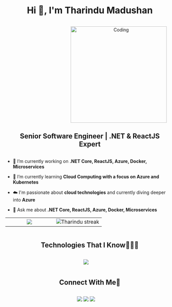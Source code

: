<!--h1 without bottom border-->
<div id="user-content-toc">
  <ul align="center">
    <summary><h1 style="display: inline-block">Hi 👋, I'm Tharindu Madushan</h1></summary>
  </ul>
</div>


<div align="center">
  <img align="right" alt="Coding" width="300" src="https://i.pinimg.com/originals/81/17/8b/81178b47a8598f0c81c4799f2cdd4057.gif">
</div>

<!--h2 without bottom border-->
<div id="user-content-toc">
  <ul align="center">
    <summary><h2 style="display: inline-block">Senior Software Engineer | .NET & ReactJS Expert</h2></summary>
  </ul>
</div>

<!--Intro start-->
- 🔭 I’m currently working on **.NET Core, ReactJS, Azure, Docker, Microservices**

- 🌱 I’m currently learning **Cloud Computing with a focus on Azure and Kubernetes**

- ☁️ I'm passionate about **cloud technologies** and currently diving deeper into **Azure**

- 💬 Ask me about **.NET Core, ReactJS, Azure, Docker, Microservices**

<!--Intro end-->

<!--- stats & Trophy (start) -->
<p align="center">
  <!--- stats (start) -->
<table align="center">
<tr border="none">
<td width="50%" align="center">
  <img  align="center"  src="https://github-readme-stats.vercel.app/api?username=tharindu-madushan&theme=dark&show_icons=true&count_private=true" />
</td>

<td width="50%" align="center">
  <img  title="🔥 Get streak stats for your profile at git.io/streak-stats" alt="Tharindu streak" src="https://github-readme-streak-stats.herokuapp.com/?user=tharindu-madushan&theme=dark&hide_border=false" /> 
  </td>
</tr>
</table>
<!--- stats (end) -->


</p>        
<!--- stats (end) -->

<!--h1 without bottom border-->
<div id="user-content-toc">
  <ul align="center">
    <summary><h2 style="display: inline-block">Technologies That I Know👨🏻‍💻</h2></summary>
  </ul>
</div>
<!--tech stack icons-->
<p align="center">
  <a href="https://skillicons.dev">
    <img src="https://skillicons.dev/icons?i=git,azure,aws,docker,dotnet,cs,react,typescript,html,css,bootstrap,arduino,raspberrypi,postman,mysql&perline=15" />
  </a>
</p>

<!-- Connect with me -->
<!--h2 without bottom border-->
<div id="user-content-toc">
  <ul align="center">
    <summary><h2 style="display: inline-block">Connect With Me🤝</h2></summary>
  </ul>
</div>

<!--icons and links-->
<p align="center">
<a href="https://www.linkedin.com/in/tharindu-madushan/" target="blank"><img src="https://skillicons.dev/icons?i=linkedin&perline=1" /></a>
<a href="mailto:tharindu.mpeiris@gmail.com" target="blank"><img src="https://skillicons.dev/icons?i=gmail&perline=1" /></a>
<a href="https://stackoverflow.com/users/11452287" target="blank"><img src="https://skillicons.dev/icons?i=stackoverflow&perline=1" /></a>
</p>
